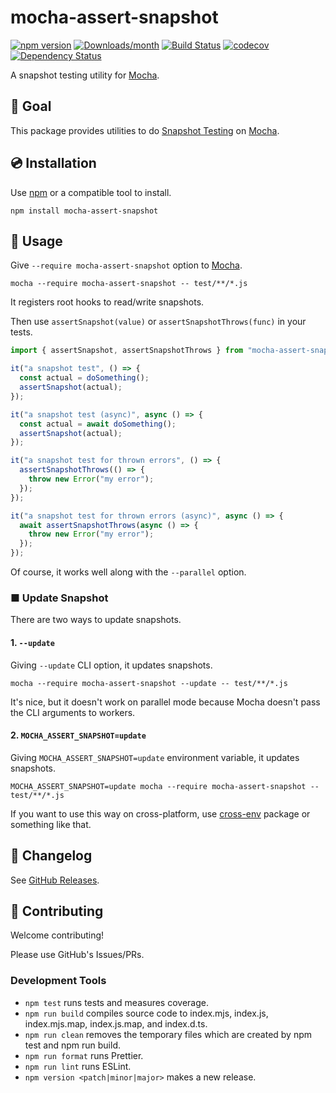 # mocha-assert-snapshot

[![npm version](https://img.shields.io/npm/v/mocha-assert-snapshot.svg)](https://www.npmjs.com/package/mocha-assert-snapshot)
[![Downloads/month](https://img.shields.io/npm/dm/mocha-assert-snapshot.svg)](http://www.npmtrends.com/mocha-assert-snapshot)
[![Build Status](https://github.com/mysticatea/mocha-assert-snapshot/workflows/CI/badge.svg)](https://github.com/mysticatea/mocha-assert-snapshot/actions)
[![codecov](https://codecov.io/gh/mysticatea/mocha-assert-snapshot/branch/main/graph/badge.svg)](https://codecov.io/gh/mysticatea/mocha-assert-snapshot)
[![Dependency Status](https://david-dm.org/mysticatea/mocha-assert-snapshot.svg)](https://david-dm.org/mysticatea/mocha-assert-snapshot)

A snapshot testing utility for [Mocha].

[mocha]: https://mochajs.org/

## 🏁 Goal

This package provides utilities to do [Snapshot Testing] on [Mocha].

[snapshot testing]: https://jestjs.io/docs/en/snapshot-testing

## 💿 Installation

Use [npm] or a compatible tool to install.

```
npm install mocha-assert-snapshot
```

[npm]: https://www.npmjs.com/

## 📖 Usage

Give `--require mocha-assert-snapshot` option to [Mocha].

```
mocha --require mocha-assert-snapshot -- test/**/*.js
```

It registers root hooks to read/write snapshots.

Then use `assertSnapshot(value)` or `assertSnapshotThrows(func)` in your tests.

```ts
import { assertSnapshot, assertSnapshotThrows } from "mocha-assert-snapshot";

it("a snapshot test", () => {
  const actual = doSomething();
  assertSnapshot(actual);
});

it("a snapshot test (async)", async () => {
  const actual = await doSomething();
  assertSnapshot(actual);
});

it("a snapshot test for thrown errors", () => {
  assertSnapshotThrows(() => {
    throw new Error("my error");
  });
});

it("a snapshot test for thrown errors (async)", async () => {
  await assertSnapshotThrows(async () => {
    throw new Error("my error");
  });
});
```

Of course, it works well along with the `--parallel` option.

### ■ Update Snapshot

There are two ways to update snapshots.

#### 1. `--update`

Giving `--update` CLI option, it updates snapshots.

```
mocha --require mocha-assert-snapshot --update -- test/**/*.js
```

It's nice, but it doesn't work on parallel mode because Mocha doesn't pass the CLI arguments to workers.

#### 2. `MOCHA_ASSERT_SNAPSHOT=update`

Giving `MOCHA_ASSERT_SNAPSHOT=update` environment variable, it updates snapshots.

```
MOCHA_ASSERT_SNAPSHOT=update mocha --require mocha-assert-snapshot -- test/**/*.js
```

If you want to use this way on cross-platform, use [cross-env] package or something like that.

[cross-env]: https://www.npmjs.com/package/cross-env

## 📰 Changelog

See [GitHub Releases](https://github.com/mysticatea/mocha-assert-snapshot/releases).

## 🍻 Contributing

Welcome contributing!

Please use GitHub's Issues/PRs.

### Development Tools

- `npm test` runs tests and measures coverage.
- `npm run build` compiles source code to index.mjs, index.js, index.mjs.map, index.js.map, and index.d.ts.
- `npm run clean` removes the temporary files which are created by npm test and npm run build.
- `npm run format` runs Prettier.
- `npm run lint` runs ESLint.
- `npm version <patch|minor|major>` makes a new release.
